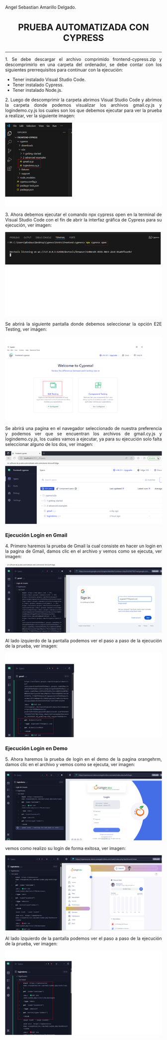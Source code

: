Angel Sebastian Amarillo Delgado.

# <p align="center"> **PRUEBA AUTOMATIZADA CON CYPRESS** </p>
______
<p style="text-align: justify;">1. Se debe descargar el archivo comprimido frontend-cypress.zip y descomprimirlo en una carpeta del ordenador, se debe contar con los siguientes prerrequisitos para continuar con la ejecución: </p>

- Tener instalado Visual Studio Code.
- Tener instalado Cypress.
- Tener instalado Node.js.

<p style="text-align: justify;">2. Luego de descomprimir la carpeta abrimos Visual Studio Code y abrimos la carpeta donde podemos visualizar los archivos gmail.cy.js y logindemo.cy.js los cuales son los que debemos ejecutar para ver la prueba a realizar, ver la siguiente imagen: </p>

<p align="center">
  <img src="/Frontend_Cypress/Imagenes/archivos.png">
</p>

<p style="text-align: justify;">3. Ahora debemos ejecutar el comando npx cypress open en la terminal de Visual Studio Code con el fin de abrir la interfaz gráfica de Cypress para su ejecución, ver imagen: </p>

<p align="center">
  <img src="/Frontend_Cypress/Imagenes/coman_consol.png">
</p>

<p style="text-align: justify;">Se abrirá la siguiente pantalla donde debemos seleccionar la opción E2E Testing, ver imágen: </p>

<p align="center">
  <img src="/Frontend_Cypress/Imagenes/e2etesting.png">
</p>

<p style="text-align: justify;">Se abrirá una pagina en el navegador seleccionado de nuestra preferencia y podemos ver que se encuentran los archivos de gmail.cy.js y logindemo.cy.js, los cuales vamos a ejecutar, ya para su ejecución solo falta seleccionar alguno de los dos, ver imagen: </p>

<p align="center">
  <img src="/Frontend_Cypress/Imagenes/navegador_e2e.PNG">
</p>

### <p align="justify"> **Ejecución Login en Gmail** </p>

<p style="text-align: justify;">4. Primero haremos la prueba de Gmail la cual consiste en hacer un login en la pagina de Gmail, damos clic en el archivo y vemos como se ejecuta, ver imagen: </p>

<p align="center">
  <img src="/Frontend_Cypress/Imagenes/ejecucion_gmail.PNG">
</p>

<p style="text-align: justify;">Al lado izquierdo de la pantalla podemos ver el paso a paso de la ejecución de la prueba, ver imagen: </p>

<p align="center">
  <img src="/Frontend_Cypress/Imagenes/resultado_gmail.png">
</p>

### <p align="justify"> **Ejecución Login en Demo** </p>

<p style="text-align: justify;">5. Ahora haremos la prueba de login en el demo de la pagina orangehrm, damos clic en el archivo y vemos como se ejecuta, ver imagen: </p>

<p align="center">
  <img src="/Frontend_Cypress/Imagenes/ejecucion_demo.PNG">
</p>

<p style="text-align: justify;">vemos como realizo su login de forma exitosa, ver imagen: </p>

<p align="center">
  <img src="/Frontend_Cypress/Imagenes/exitoso_demo.PNG">
</p>

<p style="text-align: justify;">Al lado izquierdo de la pantalla podemos ver el paso a paso de la ejecución de la prueba, ver imagen: </p>

<p align="center">
  <img src="/Frontend_Cypress/Imagenes/resultado_demo.png">
</p>

